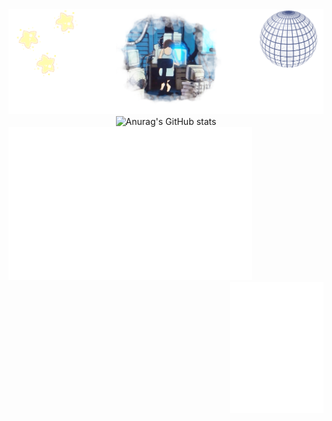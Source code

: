 <!-- Lain Banner -->
<picture>
  <img src="https://github.com/teramotl/storage/raw/main/images/lain%20coding%20banner.png" alt="lain banner">
</picture>

<!-- GitHub Stats -->
<div align="center">
  <picture>
    <img src="https://github-readme-stats.vercel.app/api?username=teramotl&show_icons=true&theme=tokyonight" alt="Anurag's GitHub stats">
  </picture>
</div>

<div align="left">
  <img width="390" alt="" src="metrics.plugin.steam.svg">
</div>

<div align="right">
  <img width="150" alt="Metrics" src="/github-metrics.svg">
</div>

